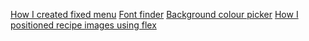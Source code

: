 [How I created fixed menu](https://www.w3schools.com/howto/howto_css_fixed_menu.asp)
[Font finder](https://www.tutorialbrain.com/css_tutorial/css_font_family_list/)
[Background colour picker](https://coolors.co/palettes/palettes)
[How I positioned recipe images using flex](https://www.w3schools.com/howto/howto_css_images_side_by_side.asp)